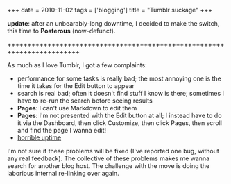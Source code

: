 +++
date = 2010-11-02
tags = ['blogging']
title = "Tumblr suckage"
+++

**update**: after an unbearably-long downtime, I decided to make the
switch, this time to **Posterous** (now-defunct).

++++++++++++++++++++++++++++++++++++++++++++++++++++++++++++++++++++++++

As much as I love Tumblr, I got a few complaints:

-   performance for some tasks is really bad; the most annoying one is
    the time it takes for the Edit button to appear
-   search is real bad; often it doesn\'t find stuff I know is there;
    sometimes I have to re-run the search before seeing results
-   **Pages**: I can\'t use Markdown to edit them
-   **Pages**: I\'m not presented with the Edit button at all; I instead
    have to do it via the Dashboard, then click Customize, then click
    Pages, then scroll and find the page I wanna edit!
-   [horrible uptime]

I\'m not sure if these problems will be fixed (I\'ve reported one bug,
without any real feedback). The collective of these problems makes me
wanna search for another blog host. The challenge with the move is doing
the laborious internal re-linking over again.

  [horrible uptime]: http://royal.pingdom.com/2010/12/17/the-most-reliable-and-unreliable-blogging-services-2/
